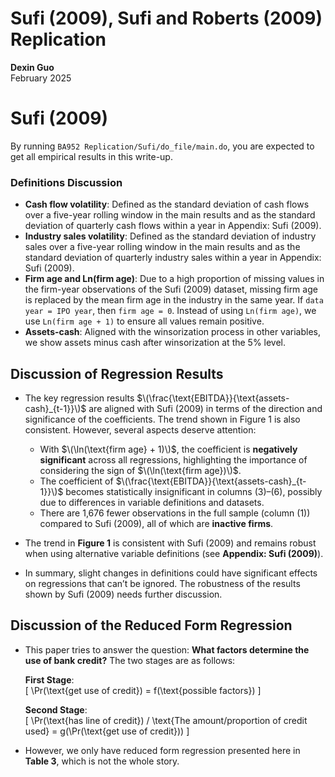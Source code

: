 # Sufi (2009), Sufi and Roberts (2009) Replication  
**Dexin Guo**  
February 2025  

# Sufi (2009)  

By running `BA952 Replication/Sufi/do_file/main.do`, you are expected to get all empirical results in this write-up.


### Definitions Discussion  

- **Cash flow volatility**: Defined as the standard deviation of cash flows over a five-year rolling window in the main results and as the standard deviation of quarterly cash flows within a year in Appendix: Sufi (2009).  
- **Industry sales volatility**: Defined as the standard deviation of industry sales over a five-year rolling window in the main results and as the standard deviation of quarterly industry sales within a year in Appendix: Sufi (2009).  
- **Firm age and Ln(firm age)**: Due to a high proportion of missing values in the firm-year observations of the Sufi (2009) dataset, missing firm age is replaced by the mean firm age in the industry in the same year. If `data year = IPO year`, then `firm age = 0`. Instead of using `Ln(firm age)`, we use `Ln(firm age + 1)` to ensure all values remain positive.  
- **Assets-cash**: Aligned with the winsorization process in other variables, we show assets minus cash after winsorization at the 5% level.  

## Discussion of Regression Results  

- The key regression results $\(\frac{\text{EBITDA}}{\text{assets-cash}_{t-1}}\)$ are aligned with Sufi (2009) in terms of the direction and significance of the coefficients. The trend shown in Figure 1 is also consistent. However, several aspects deserve attention:  

  - With $\(\ln(\text{firm age} + 1)\)$, the coefficient is **negatively significant** across all regressions, highlighting the importance of considering the sign of $\(\ln(\text{firm age})\)$.  
  - The coefficient of $\(\frac{\text{EBITDA}}{\text{assets-cash}_{t-1}}\)$ becomes statistically insignificant in columns (3)–(6), possibly due to differences in variable definitions and datasets.  
  - There are 1,676 fewer observations in the full sample (column (1)) compared to Sufi (2009), all of which are **inactive firms**.  

- The trend in **Figure 1** is consistent with Sufi (2009) and remains robust when using alternative variable definitions (see **Appendix: Sufi (2009)**).  
- In summary, slight changes in definitions could have significant effects on regressions that can’t be ignored. The robustness of the results shown by Sufi (2009) needs further discussion.

## Discussion of the Reduced Form Regression  

- This paper tries to answer the question: **What factors determine the use of bank credit?** The two stages are as follows:  

  **First Stage**:  
  \[
  \Pr(\text{get use of credit}) = f(\text{possible factors})
  \]  

  **Second Stage**:  
  \[
  \Pr(\text{has line of credit}) / \text{The amount/proportion of credit used} = g(\Pr(\text{get use of credit}))
  \]  

- However, we only have reduced form regression presented here in **Table 3**, which is not the whole story.  



